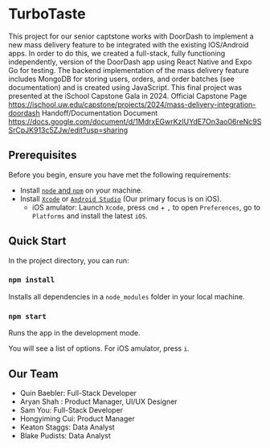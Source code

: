 # TurboTaste

This project for our senior captstone works with DoorDash to implement a new mass delivery feature to be integrated with the existing IOS/Android apps. In order to do this, we created a full-stack, fully functioning independently, version of the DoorDash app using React Native and Expo Go for testing. The backend implementation of the mass delivery feature includes MongoDB for storing users, orders, and order batches (see documentation) and is created using JavaScript. This final project was presented at the iSchool Capstone Gala in 2024.
Official Capstone Page
https://ischool.uw.edu/capstone/projects/2024/mass-delivery-integration-doordash
Handoff/Documentation Document
https://docs.google.com/document/d/1MdrxEGwrKzIUYdE7On3ao06reNc9SSrCpJK913c5ZJw/edit?usp=sharing
 

## Prerequisites

Before you begin, ensure you have met the following requirements:

- Install [`node` and `npm`](https://docs.npmjs.com/downloading-and-installing-node-js-and-npm) on your machine.
- Install [`Xcode`](https://apps.apple.com/us/app/xcode/id497799835?mt=12/) or [`Android Studio`](https://developer.android.com/studio/install) (Our primary focus is on iOS).
  - iOS amulator: Launch `Xcode`, press `cmd` + `,` to open `Preferences`, go to `Platforms` and install the latest `iOS`.

## Quick Start

In the project directory, you can run:

### `npm install`

Installs all dependencies in a `node_modules` folder in your local machine.

### `npm start`

Runs the app in the development mode.

You will see a list of options.
For iOS amulator, press `i`.

##  Our Team

- Quin Baebler: Full-Stack Developer
- Aryan Shah : Product Manager, UI/UX Designer
- Sam You: Full-Stack Developer
- Hongyiming Cui: Product Manager
- Keaton Staggs: Data Analyst
- Blake Pudists: Data Analyst
